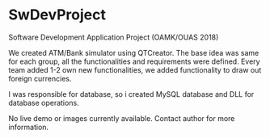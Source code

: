 # SwDevProject
Software Development Application Project (OAMK/OUAS 2018)

We created ATM/Bank simulator using QTCreator. The base idea was same for each group, all the functionalities and requirements were defined.
Every team added 1-2 own new functionalities, we added functionality to draw out foreign currencies. 

I was responsible for database, so i created MySQL database and DLL for database operations.

No live demo or images currently available. Contact author for more information. 
